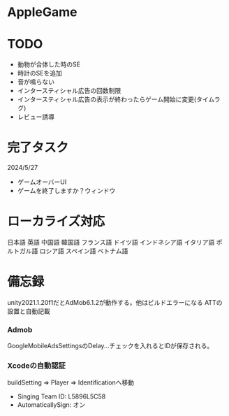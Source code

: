 # AppleGame


# TODO
- 動物が合体した時のSE
- 時計のSEを追加
- 音が鳴らない
- インタースティシャル広告の回数制限
- インタースティシャル広告の表示が終わったらゲーム開始に変更(タイムラグ)
- レビュー誘導

# 完了タスク

2024/5/27
- ゲームオーバーUI
- ゲームを終了しますか？ウィンドウ

# ローカライズ対応
日本語
英語
中国語
韓国語
フランス語
ドイツ語
インドネシア語
イタリア語
ポルトガル語
ロシア語
スペイン語
ベトナム語

# 備忘録
unity2021.1.20f1だとAdMob6.1.2が動作する。他はビルドエラーになる
ATTの設置と自動記載
### Admob
GoogleMobileAdsSettingsのDelay...チェックを入れるとIDが保存される。

### Xcodeの自動認証
buildSetting => Player => Identificationへ移動
- Singing Team ID: L5896L5C58
- AutomaticallySign: オン
